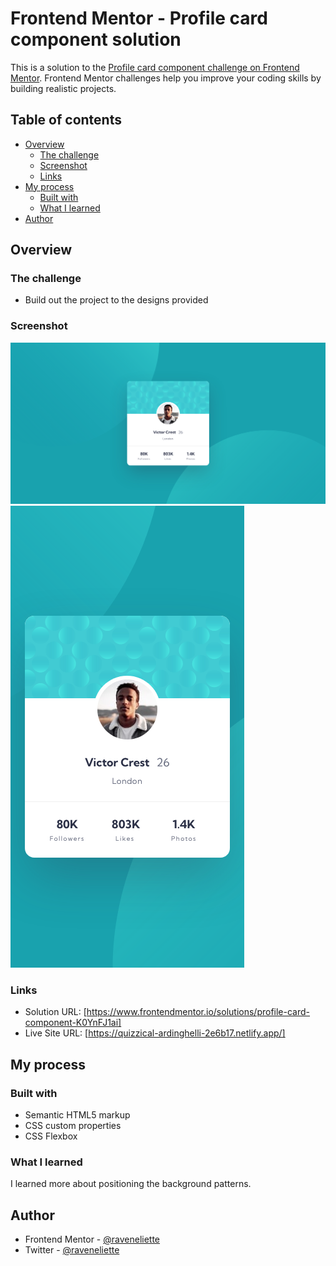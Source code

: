 # Frontend Mentor - Profile card component solution

This is a solution to the [Profile card component challenge on Frontend Mentor](https://www.frontendmentor.io/challenges/profile-card-component-cfArpWshJ). Frontend Mentor challenges help you improve your coding skills by building realistic projects. 

## Table of contents

- [Overview](#overview)
  - [The challenge](#the-challenge)
  - [Screenshot](#screenshot)
  - [Links](#links)
- [My process](#my-process)
  - [Built with](#built-with)
  - [What I learned](#what-i-learned)
- [Author](#author)

## Overview

### The challenge

- Build out the project to the designs provided

### Screenshot

![](./images/desktop-view.png)
![](./images/mobile-view.png)

### Links

- Solution URL: [https://www.frontendmentor.io/solutions/profile-card-component-K0YnFJ1ai]
- Live Site URL: [https://quizzical-ardinghelli-2e6b17.netlify.app/]

## My process

### Built with

- Semantic HTML5 markup
- CSS custom properties
- CSS Flexbox

### What I learned

I learned more about positioning the background patterns.

## Author

- Frontend Mentor - [@raveneliette](https://www.frontendmentor.io/profile/raveneliette)
- Twitter - [@raveneliette](https://twitter.com/raveneliette)
